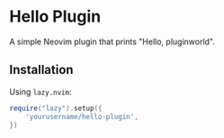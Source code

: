 # Hello Plugin

A simple Neovim plugin that prints "Hello, pluginworld".

## Installation

Using `lazy.nvim`:

```lua
require("lazy").setup({
    'yourusername/hello-plugin',
})
